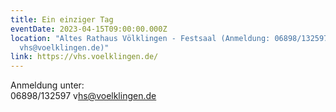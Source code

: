 ```yaml
---
title: Ein einziger Tag
eventDate: 2023-04-15T09:00:00.000Z
location: "Altes Rathaus Völklingen - Festsaal (Anmeldung: 0﻿6898/132597 oder
  v﻿hs@voelklingen.de)"
link: https://vhs.voelklingen.de/
---
```

A﻿nmeldung unter:\
0﻿6898/132597 v﻿hs@voelklingen.de